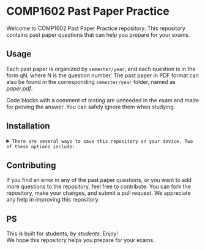 # COMP1602 Past Paper Practice
Welcome to COMP1602 Past Paper Practice repository. This repository contains past paper questions that can help you prepare for your exams.

## Usage
Each past paper is organized by `semester/year`, and each question is in the form qN, where N is the question number. The past paper in PDF format can also be found in the corresponding `semester/year` folder, named as _paper.pdf_.

Code blocks with a comment of _testing_ are unneeded in the exam and made for proving the answer. You can safely ignore them when studying.

## Installation
<details>
<summary>
  <code>There are several ways to save this repository on your device. Two of these options include:</code>
</summary>

- [Downloading repository as ZIP](https://github.com/you-we-dcit-past-papers/comp1602/archive/refs/heads/main.zip)
- Running the following command in a terminal, provided the [GitHub CLI](https://cli.github.com/) has been previously installed:
```sh
git clone https://github.com/you-we-dcit-past-papers/comp1602.git
```
You're ready to go! Browse the repository and use the past paper questions to practice.
</details>

## Contributing
If you find an error in any of the past paper questions, or you want to add more questions to the repository, feel free to contribute. You can fork the repository, make your changes, and submit a pull request. We appreciate any help in improving this repository.

## PS
This is built for students, _by students_. Enjoy!<br>
We hope this repository helps you prepare for your exams.
